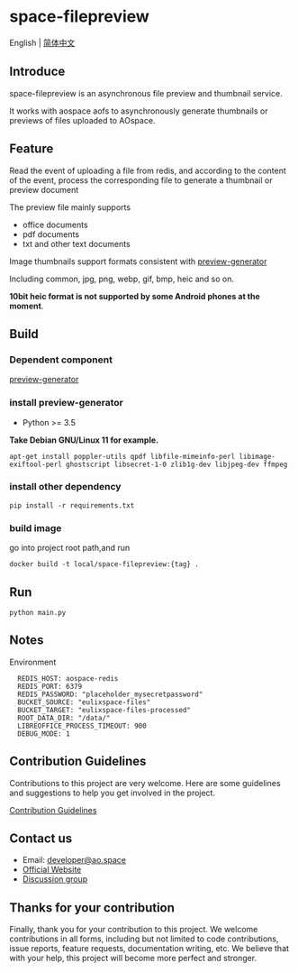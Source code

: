 # space-filepreview

English | [简体中文](./README_cn.md)

## Introduce

space-filepreview is an asynchronous file preview and thumbnail service.

It works with aospace aofs to asynchronously generate thumbnails or previews of files uploaded to AOspace.

## Feature

Read the event of uploading a file from redis,
and according to the content of the event,
process the corresponding file to generate a thumbnail or preview document

The preview file mainly supports

- office documents
- pdf documents
- txt and other text documents

Image thumbnails support formats consistent with [preview-generator](https://github.com/algoo/preview-generator)

Including common, jpg, png, webp, gif, bmp, heic and so on.

**10bit heic format is not supported by some Android phones at the moment**.

## Build

### Dependent component

[preview-generator](https://github.com/algoo/preview-generator)

### install preview-generator

- Python >= 3.5

**Take Debian GNU/Linux 11 for example.**

```shell
apt-get install poppler-utils qpdf libfile-mimeinfo-perl libimage-exiftool-perl ghostscript libsecret-1-0 zlib1g-dev libjpeg-dev ffmpeg
```

### install other dependency

```shell
pip install -r requirements.txt
```

### build image

go into project root path,and run

```shell
docker build -t local/space-filepreview:{tag} . 
````

## Run

```shell
python main.py
```

## Notes

Environment

      REDIS_HOST: aospace-redis
      REDIS_PORT: 6379
      REDIS_PASSWORD: "placeholder_mysecretpassword"
      BUCKET_SOURCE: "eulixspace-files"
      BUCKET_TARGET: "eulixspace-files-processed"
      ROOT_DATA_DIR: "/data/"
      LIBREOFFICE_PROCESS_TIMEOUT: 900
      DEBUG_MODE: 1

## Contribution Guidelines

Contributions to this project are very welcome. Here are some guidelines and suggestions to help you get involved in the project.

[Contribution Guidelines](https://github.com/ao-space/ao.space/blob/dev/docs/en/contribution-guidelines.md)

## Contact us

- Email: <developer@ao.space>
- [Official Website](https://ao.space)
- [Discussion group](https://slack.ao.space)

## Thanks for your contribution

Finally, thank you for your contribution to this project. We welcome contributions in all forms, including but not limited to code contributions, issue reports, feature requests, documentation writing, etc. We believe that with your help, this project will become more perfect and stronger.
